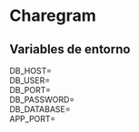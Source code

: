 # Charegram

## Variables de entorno
DB_HOST=  
DB_USER=  
DB_PORT=  
DB_PASSWORD=  
DB_DATABASE=  
APP_PORT=  